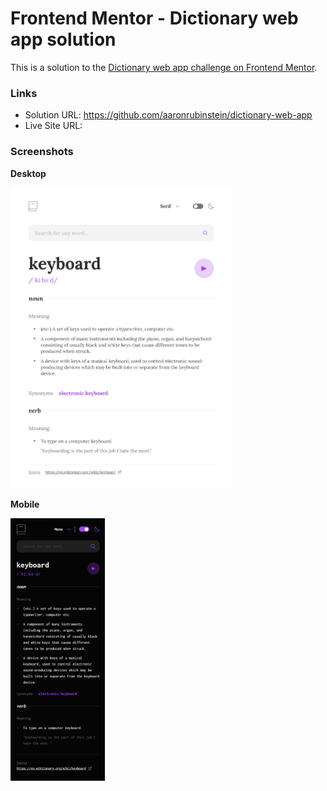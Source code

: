 # Frontend Mentor - Dictionary web app solution

This is a solution to the [Dictionary web app challenge on Frontend Mentor](https://www.frontendmentor.io/challenges/dictionary-web-app-h5wwnyuKFL).

### Links

- Solution URL: https://github.com/aaronrubinstein/dictionary-web-app
- Live Site URL: 

### Screenshots

**Desktop**

<img src="./solution/desktop.png" height=70% width=70%>

**Mobile**

<img src="./solution/mobile.png" height=30% width=30%>
